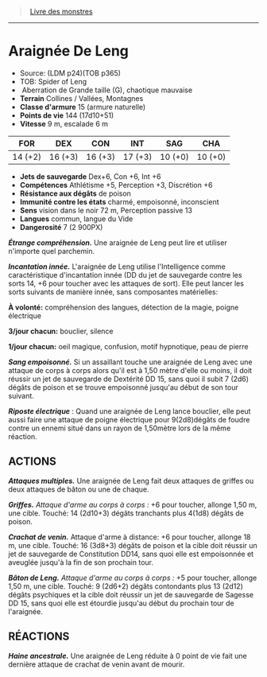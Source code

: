 ﻿> [Livre des monstres](tome_of_beasts.md)

---

# Araignée De Leng

- Source: (LDM p24)(TOB p365)
- TOB: Spider of Leng
-  Aberration de Grande taille (G), chaotique mauvaise
- **Terrain** Collines / Vallées, Montagnes
- **Classe d'armure** 15 (armure naturelle)
- **Points de vie** 144 (17d10+51)
- **Vitesse** 9 m, escalade 6 m

|FOR|DEX|CON|INT|SAG|CHA|
|---|---|---|---|---|---|
|14 (+2)|16 (+3)|16 (+3)|17 (+3)|10 (+0)|10 (+0)|

- **Jets de sauvegarde** Dex+6, Con +6, Int +6
- **Compétences** Athlétisme +5, Perception +3, Discrétion +6
- **Résistance aux dégâts** de poison
- **Immunité contre les états** charmé, empoisonné, inconscient
- **Sens** vision dans le noir 72 m, Perception passive 13
- **Langues** commun, langue du Vide
- **Dangerosité** 7 (2 900PX)

**_Étrange compréhension._** Une araignée de Leng peut lire et utiliser n'importe quel parchemin.

**_Incantation innée._** L'araignée de Leng utilise l'Intelligence comme caractéristique d'incantation innée (DD du jet de sauvegarde contre les sorts 14, +6 pour toucher avec les attaques de sort). Elle peut lancer les sorts suivants de manière innée, sans composantes matérielles:

**À volonté:** compréhension des langues, détection de la magie, poigne électrique

**3/jour chacun:** bouclier, silence

**1/jour chacun:** oeil magique, confusion, motif hypnotique, peau de pierre

**_Sang empoisonné._** Si un assaillant touche une araignée de Leng avec une attaque de corps à corps alors qu'il est à 1,50 mètre d'elle ou moins, il doit réussir un jet de sauvegarde de Dextérité DD 15, sans quoi il subit 7 (2d6) dégâts de poison et se trouve empoisonné jusqu'au début de son tour suivant.

**_Riposte électrique_** : Quand une araignée de Leng lance bouclier, elle peut aussi faire une attaque de poigne électrique pour 9(2d8)dégâts de foudre contre un ennemi situé dans un rayon de 1,50mètre lors de la même réaction.

## ACTIONS

**_Attaques multiples._** Une araignée de Leng fait deux attaques de griffes ou deux attaques de bâton ou une de chaque.

**_Griffes._** _Attaque d'arme au corps à corps :_ +6 pour toucher, allonge 1,50 m, une cible. Touché: 14 (2d10+3) dégâts tranchants plus 4(1d8) dégâts de poison.

**_Crachat de venin._** Attaque d'arme à distance: +6 pour toucher, allonge 18 m, une cible. Touché: 16 (3d8+3) dégâts de poison et la cible doit réussir un jet de sauvegarde de Constitution DD14, sans quoi elle est empoisonnée et aveuglée jusqu'à la fin de son prochain tour.

**_Bâton de Leng._** _Attaque d'arme au corps à corps :_ +5 pour toucher, allonge 1,50 m, une cible. Touché: 9 (2d6+2) dégâts contondants plus 13 (2d12) dégâts psychiques et la cible doit réussir un jet de sauvegarde de Sagesse DD 15, sans quoi elle est étourdie jusqu'au début du prochain tour de l'araignée.

## RÉACTIONS

**_Haine ancestrale._** Une araignée de Leng réduite à 0 point de vie fait une dernière attaque de crachat de venin avant de mourir.


